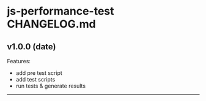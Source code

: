 # js-performance-test CHANGELOG.md

## v1.0.0 (date)

Features:
- add pre test script
- add test scripts
- run tests & generate results

---